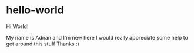 # hello-world

Hi World!

My name is Adnan and I'm new here
I would really appreciate some help to get around this stuff
Thanks :)
